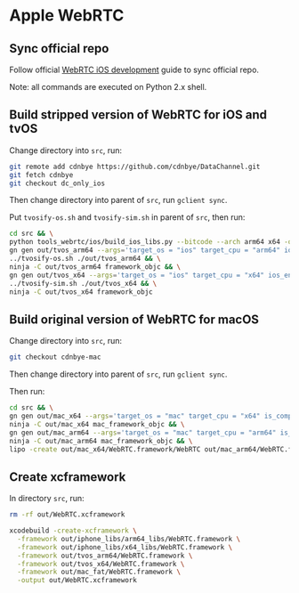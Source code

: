 # Apple WebRTC

## Sync official repo

Follow official [WebRTC iOS development](https://webrtc.googlesource.com/src/+/refs/heads/master/docs/native-code/ios/index.md) guide to sync official repo.

Note: all commands are executed on Python 2.x shell.

## Build stripped version of WebRTC for iOS and tvOS

Change directory into `src`, run:

```bash
git remote add cdnbye https://github.com/cdnbye/DataChannel.git
git fetch cdnbye
git checkout dc_only_ios
```

Then change directory into parent of `src`, run `gclient sync`.

Put `tvosify-os.sh` and `tvosify-sim.sh` in parent of `src`, then run:

```bash
cd src && \
python tools_webrtc/ios/build_ios_libs.py --bitcode --arch arm64 x64 -o out/iphone_libs/ && \
gn gen out/tvos_arm64 --args='target_os = "ios" target_cpu = "arm64" ios_enable_code_signing = false use_xcode_clang = true is_component_build = false is_debug = false ios_deployment_target = "10.0" rtc_libvpx_build_vp9 = false enable_ios_bitcode = true use_goma = false enable_dsyms = true enable_stripping = true' && \
../tvosify-os.sh ./out/tvos_arm64 && \
ninja -C out/tvos_arm64 framework_objc && \
gn gen out/tvos_x64 --args='target_os = "ios" target_cpu = "x64" ios_enable_code_signing = false use_xcode_clang = true is_component_build = false is_debug = false ios_deployment_target = "10.0" rtc_libvpx_build_vp9 = false enable_ios_bitcode = true use_goma = false enable_dsyms = true enable_stripping = true' && \
../tvosify-sim.sh ./out/tvos_x64 && \
ninja -C out/tvos_x64 framework_objc
```

## Build original version of WebRTC for macOS

Change directory into `src`, run:

```bash
git checkout cdnbye-mac
```

Then change directory into parent of `src`, run `gclient sync`.

Then run:

```bash
cd src && \
gn gen out/mac_x64 --args='target_os = "mac" target_cpu = "x64" is_component_build = false is_debug = false use_goma = false enable_dsyms = true enable_stripping = true' && \
ninja -C out/mac_x64 mac_framework_objc && \
gn gen out/mac_arm64 --args='target_os = "mac" target_cpu = "arm64" is_component_build = false is_debug = false use_goma = false enable_dsyms = true enable_stripping = true' && \
ninja -C out/mac_arm64 mac_framework_objc && \
lipo -create out/mac_x64/WebRTC.framework/WebRTC out/mac_arm64/WebRTC.framework/WebRTC -output out/WebRTC-mac-fat
```

## Create xcframework

In directory `src`, run:

```bash
rm -rf out/WebRTC.xcframework

xcodebuild -create-xcframework \
  -framework out/iphone_libs/arm64_libs/WebRTC.framework \
  -framework out/iphone_libs/x64_libs/WebRTC.framework \
  -framework out/tvos_arm64/WebRTC.framework \
  -framework out/tvos_x64/WebRTC.framework \
  -framework out/mac_fat/WebRTC.framework \
  -output out/WebRTC.xcframework
```
